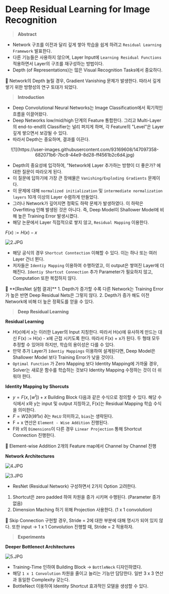 # Deep Residual Learning for Image Recognition

> **Abstract**
> 
- Network 구조를 이전과 달리 깊게 쌓아 학습을 쉽게 하려고 `Residual Learning Framework` 발표한다.
- 다른 기능들은 사용하지 않으며, Layer Input에 `Learning Residual Functions` 적용하면서 Layer의 구조를 재구성하는  방법이다.
- Depth (of Representations)는 많은 Visual Recognition Tasks에서 중요하다.

<aside>
📌 Network의 Depth 늘릴 경우, Gradient Vanishing 문제가 발생한다. 따라서 깊게 쌓기 위한 방향성의 연구 토대가 되었다.

</aside>

> **Introduction**
> 
- Deep Convolutional Neural Networks는 Image Classification에서 획기적인 흐름을 이끌어왔다.
- Deep Networks low/mid/high 단계의 Feature 통합한다. 그리고 Multi-Layer의 end-to-end의 Classifier는 널리 퍼지게 하며, 각 Feature의 "Level"은 Layer 깊게 쌓으면서 보강될 수 있다.
- 따라서 Depth는 중요하며, 결과를 이끈다.

<center>![1](https://user-images.githubusercontent.com/93169608/147097358-682071b6-7bc8-44e9-8d28-ff4561b2c6d4.jpg)</center>

- Depth의 중요성에 입각하여, "Network에 Layer 추가하는 방향이 더 좋은가? 에 대한 질문이 따라오게 된다.
- 이 질문에 답하기에 가장 큰 장애물은 `Vanishing/Exploding Gradients` 문제이다.
- 이 문제에 대해 `normalized initialization` 및 `intermediate normalization layers` 10개 이상의 Layer 수렴하게 만들었다.
- 그러나 Network가 깊어지면 정확도 하락 문제가 발생하였다. 이 하락은 Overfitting 인해 발생된 것은 아니다. 즉, Deep Model이 Shallower Model에 비해 높은 Training Error 발생시켰다.
- 해당 논문에서 Layer 직접적으로 쌓지 않고, `Residual Mapping` 이용한다.

$F(x) := H(x) - x$

![2.JPG](Deep%20Residual%20Learning%20for%20Image%20Recognition%207354b7eeff774dcf9f7f9452d889cf1a/2.jpg)

- 해당 공식의 경우 `Shortcut Conntection` 이해할 수 있다. 이는 하나 또는 여러 Layer 건너 뛴다.
- 저자들은 `Identiy Mapping` 이용하여 수행하였고, 이 output은 쌓여진 Layer에 더해진다. `Identiy Shortcut Connection` 추가 Parameter가 필요하지 않고, Computation 또한 복잡하지 않다.

<aside>
📌 **[ResNet 실험 결과]**
1. Depth가 증가할 수록 다른 Network는 Training Error가 높은 반면 Deep Residual Nets은 그렇지 않다.
2. Depth가 증가 해도 이전 Network에 비해 더 높은 정확도를 얻을 수 있다.

</aside>

> **Deep Residual Learning**
> 

**Residual Learning**

- $H(x)$에서 x는 이러한 Layer의 Input 지칭한다. 따라서 H(x)에 유사하게 만드는 대신 F(x) := H(x) - x에 근접 시키도록 한다. 따라서 F(x) + x가 된다. 두 형태 모두 추정할 수 있어야 하지만, 학습의 용이성은 다를 수 있다.
- 만약 추가 Layer가 `Identiy Mappings` 이용하여 설계된다면, Deep Model은 Shallower Model 보다  Training Error가 낮을 것이다.
- `Optimal Function` 가 Zero Mapping 보다 Identity Mapping에 가까울 경우, Solver는 새로운 함수를 학습하는 것보다 Identity Mapping 수정하는 것이 더 쉬워야 한다.

 **Identity Mapping by Shorcuts**

- $y = F(x, [w^i]) + x$ Building Block 다음과 같은 수식으로 정의할 수 있다. 해당 수식에서 x와 y는 input 및 output 지칭하고, F(x)는 Residual Mapping 학습 수식을 의미한다.
- $F = W2∂(W1x)$ ∂는 `ReLU` 의미하고, `bias`는 생략된다.
- F + x 연산은 `Element - Wise Addition` 진행된다.
- F와 x의 `Dimensions`이 다른 경우 `Linear Projection` 통해 Shortcut Connection 진행한다.

<aside>
📌 Element-wise Addition 2개의 Feature map에서 Channel by Channel 진행

</aside>

**Network Architectures**

![4.JPG](Deep%20Residual%20Learning%20for%20Image%20Recognition%207354b7eeff774dcf9f7f9452d889cf1a/4.jpg)

![3.JPG](Deep%20Residual%20Learning%20for%20Image%20Recognition%207354b7eeff774dcf9f7f9452d889cf1a/3.jpg)

- ResNet (Residual Network) 구성하면서 2가지 Option 고려한다.
1. Shortcut은 zero padded 하여 차원을 증가 시키며 수행된다. (Parameter 증가 없음)
2. Dimension Maching 하기 위해 Projection 사용한다. (1 x 1 convolution)

<aside>
📌 Skip Connection 구현할 경우, Stride = 2에 대한 부분에 대해 명시가 되어 있지 않다.
또한 input → 1 x 1 Convolution 진행할 때, Stride = 2 적용하자.

</aside>

> **Experiments**
> 

**Deeper Bottlenect Architectures**

![5.JPG](Deep%20Residual%20Learning%20for%20Image%20Recognition%207354b7eeff774dcf9f7f9452d889cf1a/5.jpg)

- Training-Time 인하여 Building Block → `BottleNeck` 디자인하였다.
- 해당 `1 x 1 Convolution` 차원을 줄이고 늘리는 기능만 담당한다. 일반 3 x 3 연산과 동일한 Complexity 갖는다.
- BottleNect 이용하여 Identity Shortcut 효과적인 모델을 생성할 수 있다.
